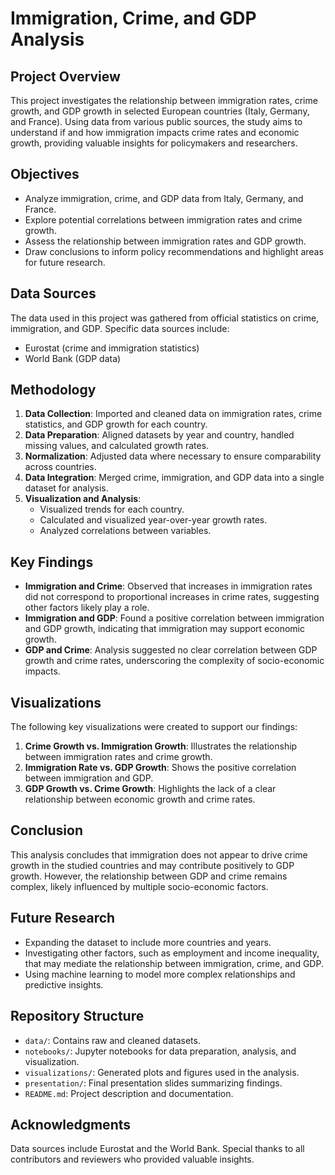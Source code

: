 # Immigration, Crime, and GDP Analysis

## Project Overview
This project investigates the relationship between immigration rates, crime growth, and GDP growth in selected European countries (Italy, Germany, and France). Using data from various public sources, the study aims to understand if and how immigration impacts crime rates and economic growth, providing valuable insights for policymakers and researchers.

## Objectives
- Analyze immigration, crime, and GDP data from Italy, Germany, and France.
- Explore potential correlations between immigration rates and crime growth.
- Assess the relationship between immigration rates and GDP growth.
- Draw conclusions to inform policy recommendations and highlight areas for future research.

## Data Sources
The data used in this project was gathered from official statistics on crime, immigration, and GDP. Specific data sources include:
- Eurostat (crime and immigration statistics)
- World Bank (GDP data)

## Methodology
1. **Data Collection**: Imported and cleaned data on immigration rates, crime statistics, and GDP growth for each country.
2. **Data Preparation**: Aligned datasets by year and country, handled missing values, and calculated growth rates.
3. **Normalization**: Adjusted data where necessary to ensure comparability across countries.
4. **Data Integration**: Merged crime, immigration, and GDP data into a single dataset for analysis.
5. **Visualization and Analysis**:
   - Visualized trends for each country.
   - Calculated and visualized year-over-year growth rates.
   - Analyzed correlations between variables.

## Key Findings
- **Immigration and Crime**: Observed that increases in immigration rates did not correspond to proportional increases in crime rates, suggesting other factors likely play a role.
- **Immigration and GDP**: Found a positive correlation between immigration and GDP growth, indicating that immigration may support economic growth.
- **GDP and Crime**: Analysis suggested no clear correlation between GDP growth and crime rates, underscoring the complexity of socio-economic impacts.

## Visualizations
The following key visualizations were created to support our findings:
1. **Crime Growth vs. Immigration Growth**: Illustrates the relationship between immigration rates and crime growth.
2. **Immigration Rate vs. GDP Growth**: Shows the positive correlation between immigration and GDP.
3. **GDP Growth vs. Crime Growth**: Highlights the lack of a clear relationship between economic growth and crime rates.

## Conclusion
This analysis concludes that immigration does not appear to drive crime growth in the studied countries and may contribute positively to GDP growth. However, the relationship between GDP and crime remains complex, likely influenced by multiple socio-economic factors.

## Future Research
- Expanding the dataset to include more countries and years.
- Investigating other factors, such as employment and income inequality, that may mediate the relationship between immigration, crime, and GDP.
- Using machine learning to model more complex relationships and predictive insights.

## Repository Structure
- `data/`: Contains raw and cleaned datasets.
- `notebooks/`: Jupyter notebooks for data preparation, analysis, and visualization.
- `visualizations/`: Generated plots and figures used in the analysis.
- `presentation/`: Final presentation slides summarizing findings.
- `README.md`: Project description and documentation.

## Acknowledgments
Data sources include Eurostat and the World Bank. Special thanks to all contributors and reviewers who provided valuable insights.


